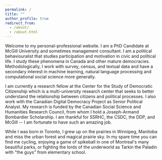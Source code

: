```yaml
---
permalink: /
title: ""
author_profile: true
redirect_from: 
  - /about/
  - /about.html
---
```


Welcome to my personal-professional website. I am a PhD Candidate at McGill University and sometimes management consultant. I am a political behaviouralist that studies participation and motivation in civic and political life. I study these phenomena in Canada and other mature democracies. Methodologically, I work with survey, census, and textual data and have a secondary interest in machine learning, natural language processing and computational social science more generally. 

I am currently a research fellow at the Center for the Study of Democratic Citizenship which is a multi-university research center that seeks to better understand the relationship between citizens and political processes. I also work with the Canadian Digital Democracy Project as Senior Political Analyst. My research is funded by the Canadian Social Science and Humanities Research Council, from whom I hold a Joseph-Armand Bombardier Scholarship. I am thankful for SSRHC, the CSDC, the DDP, and McGill -- I am fortunate to have such an amazing job.

While I was born in Toronto, I grew up on the prairies in Winnipeg, Manitoba and miss the urban forest and magical prairie sky. In my spare time you can find me cycling, enjoying a game of spikeball in one of Montreal's many beautiful parks, or fighting the lords of the underworld as Tarkin the Paladin with "the guys" from elementary school.
